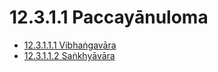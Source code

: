 # 12.3.1.1 Paccayānuloma

* [12.3.1.1.1 Vibhaṅgavāra](12.3.1.1/12.3.1.1.1.md)
* [12.3.1.1.2 Saṅkhyāvāra](12.3.1.1/12.3.1.1.2.md)
